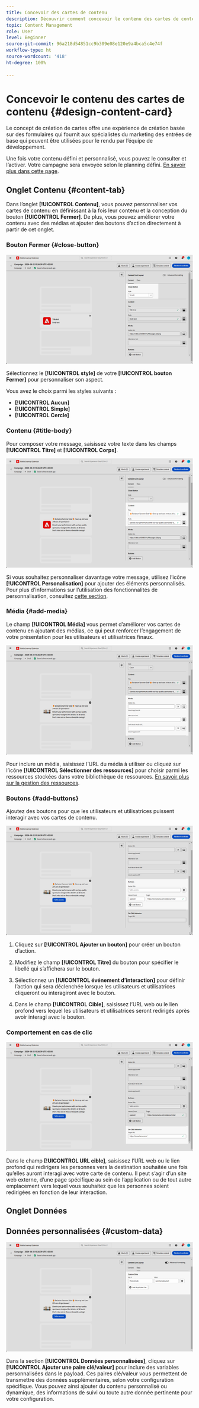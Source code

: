 ```yaml
---
title: Concevoir des cartes de contenu
description: Découvrir comment concevoir le contenu des cartes de contenu
topic: Content Management
role: User
level: Beginner
source-git-commit: 96a218d54851cc9b309e08e120e9a4bca5c4e74f
workflow-type: ht
source-wordcount: '418'
ht-degree: 100%

---
```


# Concevoir le contenu des cartes de contenu {#design-content-card}

Le concept de création de cartes offre une expérience de création basée sur des formulaires qui fournit aux spécialistes du marketing des entrées de base qui peuvent être utilisées pour le rendu par l’équipe de développement.

Une fois votre contenu défini et personnalisé, vous pouvez le consulter et l’activer. Votre campagne sera envoyée selon le planning défini. [En savoir plus dans cette page](../campaigns/review-activate-campaign.md).

## Onglet Contenu {#content-tab}

Dans l’onglet **[!UICONTROL Contenu]**, vous pouvez personnaliser vos cartes de contenu en définissant à la fois leur contenu et la conception du bouton **[!UICONTROL Fermer]**. De plus, vous pouvez améliorer votre contenu avec des médias et ajouter des boutons d’action directement à partir de cet onglet.

### Bouton Fermer {#close-button}

![](assets/content-card-design-1.png)

Sélectionnez le **[!UICONTROL style]** de votre **[!UICONTROL bouton Fermer]** pour personnaliser son aspect.

Vous avez le choix parmi les styles suivants :

* **[!UICONTROL Aucun]**
* **[!UICONTROL Simple]**
* **[!UICONTROL Cercle]**

### Contenu {#title-body}

Pour composer votre message, saisissez votre texte dans les champs **[!UICONTROL Titre]** et **[!UICONTROL Corps]**.

![](assets/content-card-design-2.png)

Si vous souhaitez personnaliser davantage votre message, utilisez l’icône **[!UICONTROL Personalisation]** pour ajouter des éléments personnalisés. Pour plus d’informations sur l’utilisation des fonctionnalités de personnalisation, consultez [cette section](../personalization/personalize.md).

<!--
+++More options with advanced formatting

If the **[!UICONTROL Advanced formatting mode]** is switched on, you can choose for your **[!UICONTROL Header]** and **[!UICONTROL Body]**:

* the **[!UICONTROL Font]**
* the **[!UICONTROL Pt size]**
* the **[!UICONTROL Font Color]**
* the **[!UICONTROL Alignment]**
+++
-->

### Média {#add-media}

Le champ **[!UICONTROL Média]** vous permet d’améliorer vos cartes de contenu en ajoutant des médias, ce qui peut renforcer l’engagement de votre présentation pour les utilisateurs et utilisatrices finaux.

![](assets/content-card-design-3.png)

Pour inclure un média, saisissez l’URL du média à utiliser ou cliquez sur l’icône **[!UICONTROL Sélectionner des ressources]** pour choisir parmi les ressources stockées dans votre bibliothèque de ressources. [En savoir plus sur la gestion des ressources](../content-management/assets.md).

<!--
+++More options with advanced formatting

If the **[!UICONTROL Advanced formatting mode]** is switched on, you can add an **[!UICONTROL Alternative text]** for screen reading applications and another asset in the **[!UICONTROL Dark Mode Media URL]** field.

+++
-->

### Boutons {#add-buttons}

Ajoutez des boutons pour que les utilisateurs et utilisatrices puissent interagir avec vos cartes de contenu.

![](assets/content-card-design-4.png)

1. Cliquez sur **[!UICONTROL Ajouter un bouton]** pour créer un bouton d’action.

1. Modifiez le champ **[!UICONTROL Titre]** du bouton pour spécifier le libellé qui s’affichera sur le bouton.

1. Sélectionnez un **[!UICONTROL événement d’interaction]** pour définir l’action qui sera déclenchée lorsque les utilisateurs et utilisatrices cliqueront ou interagiront avec le bouton.

1. Dans le champ **[!UICONTROL Cible]**, saisissez l’URL web ou le lien profond vers lequel les utilisateurs et utilisatrices seront redirigés après avoir interagi avec le bouton.

<!--
+++More options with advanced formatting

If the **[!UICONTROL Advanced formatting mode]** is switched on, you can choose for your **[!UICONTROL Buttons]**:

* the **[!UICONTROL Font]**
* the **[!UICONTROL Pt size]**
* the **[!UICONTROL Font Color]**
* the **[!UICONTROL Alignment]**

+++
-->

### Comportement en cas de clic

![](assets/content-card-design-5.png)

Dans le champ **[!UICONTROL URL cible]**, saisissez l’URL web ou le lien profond qui redirigera les personnes vers la destination souhaitée une fois qu’elles auront interagi avec votre carte de contenu. Il peut s’agir d’un site web externe, d’une page spécifique au sein de l’application ou de tout autre emplacement vers lequel vous souhaitez que les personnes soient redirigées en fonction de leur interaction.

## Onglet Données

## Données personnalisées {#custom-data}

![](assets/content-card-design-6.png)

Dans la section **[!UICONTROL Données personnalisées]**, cliquez sur **[!UICONTROL Ajouter une paire clé/valeur]** pour inclure des variables personnalisées dans le payload. Ces paires clé/valeur vous permettent de transmettre des données supplémentaires, selon votre configuration spécifique. Vous pouvez ainsi ajouter du contenu personnalisé ou dynamique, des informations de suivi ou toute autre donnée pertinente pour votre configuration.
